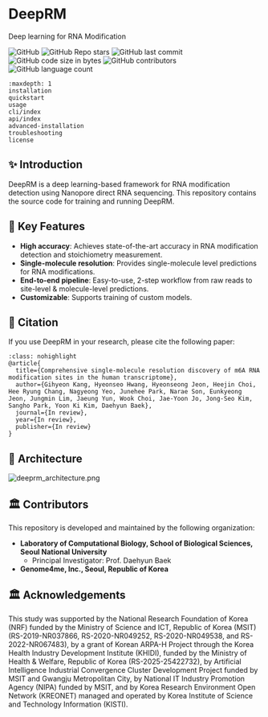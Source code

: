# DeepRM
Deep learning for RNA Modification

![GitHub](https://img.shields.io/github/license/vadanamu/DeepRM)
![GitHub Repo stars](https://img.shields.io/github/stars/vadanamu/DeepRM?style=social)
![GitHub last commit](https://img.shields.io/github/last-commit/vadanamu/DeepRM)
![GitHub code size in bytes](https://img.shields.io/github/languages/code-size/vadanamu/DeepRM)
![GitHub contributors](https://img.shields.io/github/contributors/vadanamu/DeepRM)
![GitHub language count](https://img.shields.io/github/languages/count/vadanamu/DeepRM)

```{toctree}
:maxdepth: 1
installation
quickstart
usage
cli/index
api/index
advanced-installation
troubleshooting
license
```

## ✨ Introduction
DeepRM is a deep learning-based framework for RNA modification detection using Nanopore direct RNA sequencing.
This repository contains the source code for training and running DeepRM.

## 🎯 Key Features
* **High accuracy**: Achieves state-of-the-art accuracy in RNA modification detection and stoichiometry measurement.
* **Single-molecule resolution**: Provides single-molecule level predictions for RNA modifications.
* **End-to-end pipeline**: Easy-to-use, 2-step workflow from raw reads to site-level & molecule-level predictions.
* **Customizable**: Supports training of custom models.


## 📝 Citation
If you use DeepRM in your research, please cite the following paper:
```{code-block} text
:class: nohighlight
@article{
  title={Comprehensive single-molecule resolution discovery of m6A RNA modification sites in the human transcriptome},
  author={Gihyeon Kang, Hyeonseo Hwang, Hyeonseong Jeon, Heejin Choi, Hee Ryung Chang, Nagyeong Yeo, Junehee Park, Narae Son, Eunkyeong Jeon, Jungmin Lim, Jaeung Yun, Wook Choi, Jae-Yoon Jo, Jong-Seo Kim, Sangho Park, Yoon Ki Kim, Daehyun Baek},
  journal={In review},
  year={In review},
  publisher={In review}
}
```

## 📐 Architecture
![deeprm_architecture.png](../images/deeprm_architecture.png)


## 🏛️ Contributors
This repository is developed and maintained by the following organization:
* **Laboratory of Computational Biology, School of Biological Sciences, Seoul National University**
    * Principal Investigator: Prof. Daehyun Baek
* **Genome4me, Inc., Seoul, Republic of Korea**


## 🏛️ Acknowledgements
This study was supported by the National Research Foundation of Korea (NRF) funded by the Ministry of Science and ICT, Republic of Korea (MSIT) (RS-2019-NR037866, RS-2020-NR049252, RS-2020-NR049538, and RS-2022-NR067483), by a grant of Korean ARPA-H Project through the Korea Health Industry Development Institute (KHIDI), funded by the Ministry of Health & Welfare, Republic of Korea (RS-2025-25422732), by Artificial Intelligence Industrial Convergence Cluster Development Project funded by MSIT and Gwangju Metropolitan City, by National IT Industry Promotion Agency (NIPA) funded by MSIT, and by Korea Research Environment Open Network (KREONET) managed and operated by Korea Institute of Science and Technology Information (KISTI).
